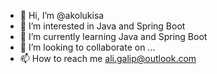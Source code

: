 - 👋 Hi, I’m @akolukisa
- 👀 I’m interested in Java and Spring Boot
- 🌱 I’m currently learning Java and Spring Boot
- 💞️ I’m looking to collaborate on ...
- 📫 How to reach me ali.galip@outlook.com

<!---
akolukisa/akolukisa is a ✨ special ✨ repository because its `README.md` (this file) appears on your GitHub profile.
You can click the Preview link to take a look at your changes.
--->
